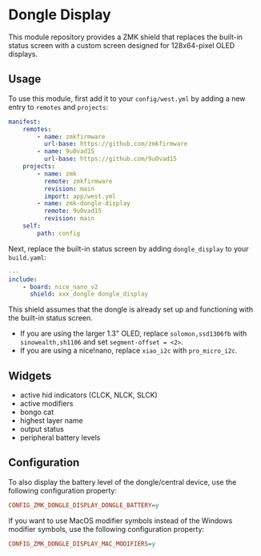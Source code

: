 # Dongle Display

This module repository provides a ZMK shield that replaces the built-in status screen with a custom screen designed for 128x64-pixel OLED displays.

## Usage

To use this module, first add it to your `config/west.yml` by adding a new entry to `remotes` and `projects`:

```yaml west.yml
manifest:
    remotes:
        - name: zmkfirmware
          url-base: https://github.com/zmkfirmware
        - name: 9u0vad15
          url-base: https://github.com/9u0vad15
    projects:
        - name: zmk
          remote: zmkfirmware
          revision: main
          import: app/west.yml
        - name: zmk-dongle-display
          remote: 9u0vad15
          revision: main
    self:
        path: config
```

Next, replace the built-in status screen by adding `dongle_display` to your `build.yaml`:

```yaml build.yaml
---
include:
    - board: nice_nano_v2
      shield: xxx_dongle dongle_display
```

This shield assumes that the dongle is already set up and functioning with the built-in status screen.

-   If you are using the larger 1.3" OLED, replace `solomon,ssd1306fb` with `sinowealth,sh1106` and set `segment-offset = <2>`.
-   If you are using a nice!nano, replace `xiao_i2c` with `pro_micro_i2c`.

## Widgets

-   active hid indicators (CLCK, NLCK, SLCK)
-   active modifiers
-   bongo cat
-   highest layer name
-   output status
-   peripheral battery levels

## Configuration

To also display the battery level of the dongle/central device, use the following configuration property:

```ini
CONFIG_ZMK_DONGLE_DISPLAY_DONGLE_BATTERY=y
```

If you want to use MacOS modifier symbols instead of the Windows modifier symbols, use the following configuration property:

```ini
CONFIG_ZMK_DONGLE_DISPLAY_MAC_MODIFIERS=y
```
